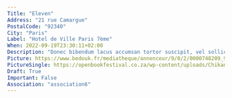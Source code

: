 ```yaml
---
Title: "Eleven"
Address: "21 rue Camargue"
PostalCode: "92340"
City: "Paris"
Label: "Hotel de Ville Paris 7ème"
When: 2022-09-19T23:30:11+02:00
Description: "Donec bibendum lacus accumsan tortor suscipit, vel sollicitudin velit eleifend. Etiam convallis tempus tempor."
Picture: https://www.bedouk.fr/mediatheque/annonceur/9/0/2/0000748209_920x572.jpg
PictureSingle: https://openbookfestival.co.za/wp-content/uploads/Chikane-Breaking-a-Rainbow-300x500.jpg
Draft: True
Important: False
Association: "association6"
---
```

